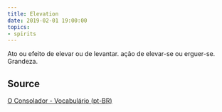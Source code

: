 ```yaml
---
title: Elevation
date: 2019-02-01 19:00:00
topics:
- spirits
---
```


Ato ou efeito de elevar ou de levantar. ação de elevar-se ou erguer-se.
Grandeza.

## Source
[O Consolador - Vocabulário (pt-BR)](http://www.oconsolador.com.br/linkfixo/vocabulario/principal.html)


